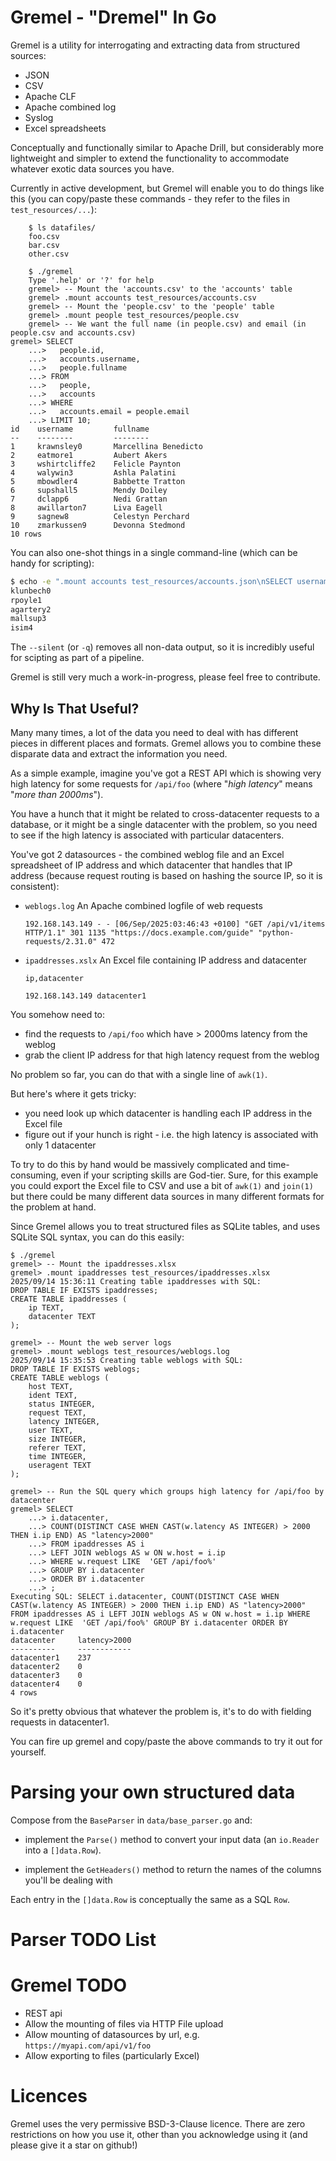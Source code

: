 # Gremel - "Dremel" In Go
Gremel is a utility for interrogating and extracting data from structured sources:

- JSON
- CSV
- Apache CLF
- Apache combined log
- Syslog
- Excel spreadsheets

Conceptually and functionally similar to Apache Drill, but considerably more lightweight and simpler to extend the functionality to accommodate whatever exotic data sources you have.

Currently in active development, but Gremel will enable you to do things like this (you can copy/paste these commands - they refer to the files in `test_resources/...`):
```
    $ ls datafiles/
    foo.csv
    bar.csv
    other.csv

    $ ./gremel
    Type '.help' or '?' for help
    gremel> -- Mount the 'accounts.csv' to the 'accounts' table
    gremel> .mount accounts test_resources/accounts.csv
    gremel> -- Mount the 'people.csv' to the 'people' table
    gremel> .mount people test_resources/people.csv
    gremel> -- We want the full name (in people.csv) and email (in people.csv and accounts.csv)
gremel> SELECT
    ...>   people.id,
    ...>   accounts.username,
    ...>   people.fullname
    ...> FROM
    ...>   people,
    ...>   accounts
    ...> WHERE
    ...>   accounts.email = people.email
    ...> LIMIT 10;
id    username         fullname                
--    --------         --------                
1     krawnsley0       Marcellina Benedicto    
2     eatmore1         Aubert Akers            
3     wshirtcliffe2    Felicle Paynton         
4     walywin3         Ashla Palatini          
5     mbowdler4        Babbette Tratton        
6     supshall5        Mendy Doiley            
7     dclapp6          Nedi Grattan            
8     awillarton7      Liva Eagell             
9     sagnew8          Celestyn Perchard       
10    zmarkussen9      Devonna Stedmond        
10 rows
```
You can also one-shot things in a single command-line (which can be handy for scripting):
```sh
$ echo -e ".mount accounts test_resources/accounts.json\nSELECT username FROM accounts;" | ./gremel --silent
klunbech0           
rpoyle1             
agartery2           
mallsup3            
isim4
```
The `--silent` (or `-q`) removes all non-data output, so it is incredibly useful for scipting as part of a pipeline.

Gremel is still very much a work-in-progress, please feel free to contribute.

## Why Is That Useful?
Many many times, a lot of the data you need to deal with has different pieces in different places and formats.  Gremel allows you to combine these disparate data and extract the information you need.

As a simple example, imagine you've got a REST API which is showing very high latency for some requests for `/api/foo` (where "*high latency*" means "*more than 2000ms*").

You have a hunch that it might be related to cross-datacenter requests to a database, or it might be a single datacenter with the problem, so you need to see if the high latency is associated with particular datacenters.

You've got 2 datasources - the combined weblog file and an Excel spreadsheet of IP address and which datacenter that handles that IP address (because request routing is based on hashing the source IP, so it is consistent):

- `weblogs.log`
  An Apache combined logfile of web requests

  `192.168.143.149 - - [06/Sep/2025:03:46:43 +0100] "GET /api/v1/items HTTP/1.1" 301 1135 "https://docs.example.com/guide" "python-requests/2.31.0" 472`

- `ipaddresses.xslx`
  An Excel file containing IP address and datacenter

  `ip,datacenter`

  `192.168.143.149 datacenter1`

You somehow need to:

- find the requests to `/api/foo` which have > 2000ms latency from the weblog
- grab the client IP address for that high latency request from the weblog

No problem so far, you can do that with a single line of `awk(1)`.

But here's where it gets tricky:

- you need look up which datacenter is handling each IP address in the Excel file
- figure out if your hunch is right - i.e. the high latency is associated with only 1 datacenter

To try to do this by hand would be massively complicated and time-consuming, even if your scripting skills are God-tier.  Sure, for this example you could export the Excel file to CSV and use a bit of `awk(1)` and `join(1)` but there could be many different data sources in many different formats for the problem at hand.

Since Gremel allows you to treat structured files as SQLite tables, and uses SQLite SQL syntax, you can do this easily:

```
$ ./gremel
gremel> -- Mount the ipaddresses.xlsx
gremel> .mount ipaddresses test_resources/ipaddresses.xlsx
2025/09/14 15:36:11 Creating table ipaddresses with SQL:
DROP TABLE IF EXISTS ipaddresses;
CREATE TABLE ipaddresses (
    ip TEXT,
    datacenter TEXT
);

gremel> -- Mount the web server logs
gremel> .mount weblogs test_resources/weblogs.log
2025/09/14 15:35:53 Creating table weblogs with SQL:
DROP TABLE IF EXISTS weblogs;
CREATE TABLE weblogs (
    host TEXT,
    ident TEXT,
    status INTEGER,
    request TEXT,
    latency INTEGER,
    user TEXT,
    size INTEGER,
    referer TEXT,
    time INTEGER,
    useragent TEXT
);

gremel> -- Run the SQL query which groups high latency for /api/foo by datacenter
gremel> SELECT
    ...> i.datacenter,
    ...> COUNT(DISTINCT CASE WHEN CAST(w.latency AS INTEGER) > 2000 THEN i.ip END) AS "latency>2000"
    ...> FROM ipaddresses AS i
    ...> LEFT JOIN weblogs AS w ON w.host = i.ip
    ...> WHERE w.request LIKE  'GET /api/foo%'
    ...> GROUP BY i.datacenter
    ...> ORDER BY i.datacenter 
    ...> ;
Executing SQL: SELECT i.datacenter, COUNT(DISTINCT CASE WHEN CAST(w.latency AS INTEGER) > 2000 THEN i.ip END) AS "latency>2000" FROM ipaddresses AS i LEFT JOIN weblogs AS w ON w.host = i.ip WHERE w.request LIKE  'GET /api/foo%' GROUP BY i.datacenter ORDER BY i.datacenter
datacenter     latency>2000    
----------     ------------    
datacenter1    237             
datacenter2    0               
datacenter3    0               
datacenter4    0               
4 rows
```

So it's pretty obvious that whatever the problem is, it's to do with fielding requests in datacenter1.

You can fire up gremel and copy/paste the above commands to try it out for yourself.

# Parsing your own structured data
Compose from the `BaseParser` in `data/base_parser.go` and:

- implement the `Parse()` method to convert your input data (an `io.Reader` into a `[]data.Row`).

- implement the `GetHeaders()` method to return the names of the columns you'll be dealing with

Each entry in the `[]data.Row` is conceptually the same as a SQL `Row`.

# Parser TODO List

# Gremel TODO
- REST api
- Allow the mounting of files via HTTP File upload
- Allow mounting of datasources by url, e.g. `https://myapi.com/api/v1/foo`
- Allow exporting to files (particularly Excel)

# Licences
Gremel uses the very permissive BSD-3-Clause licence.  There are zero restrictions on how you use it, other than you acknowledge using it (and please give it a star on github!)

